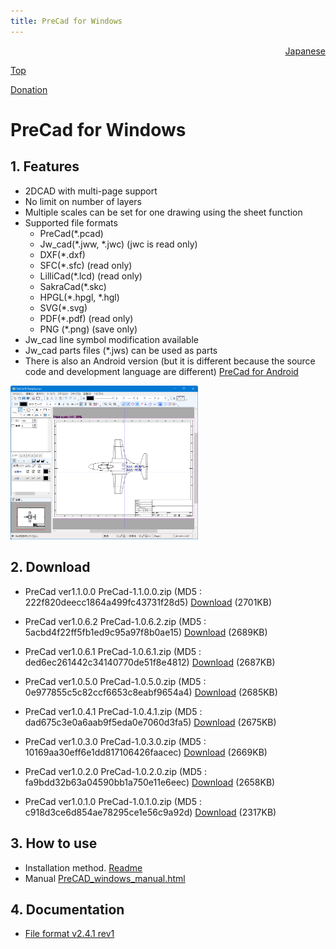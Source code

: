 ```yaml
---
title: PreCad for Windows
---
```


<div style="text-align: right"><a href=index.html>Japanese</a></div>

[Top](https://junkbulk.com)

[Donation](donate_en.html)

# PreCad for Windows

## 1. Features
- 2DCAD with multi-page support
- No limit on number of layers
- Multiple scales can be set for one drawing using the sheet function
- Supported file formats
   - PreCad(*.pcad)
   - Jw_cad(*.jww, *.jwc) (jwc is read only)
   - DXF(*.dxf)
   - SFC(*.sfc) (read only)
   - LilliCad(*.lcd) (read only)
   - SakraCad(*.skc)
   - HPGL(*.hpgl, *.hgl)
   - SVG(*.svg)
   - PDF(*.pdf) (read only)
   - PNG (*.png) (save only)
- Jw_cad line symbol modification available
- Jw_cad parts files (*.jws) can be used as parts
- There is also an Android version (but it is different because the source code and development language are different)
[PreCad for Android](https://play.google.com/store/apps/details?id=com.junkbulk.precad)

<a href="images/image001.png">
<img src="images/image001.png" href="images/image001.png" alt="sample image" width="300px">
</a>

## 2. Download

- PreCad ver1.1.0.0
PreCad-1.1.0.0.zip (MD5 : 222f820deecc1864a499fc43731f28d5)
[Download](download/PreCad-1.1.0.0.zip)  (2701KB)

- PreCad ver1.0.6.2
PreCad-1.0.6.2.zip (MD5 : 5acbd4f22ff5fb1ed9c95a97f8b0ae15)
[Download](download/PreCad-1.0.6.2.zip)  (2689KB)

- PreCad ver1.0.6.1
PreCad-1.0.6.1.zip (MD5 : ded6ec261442c34140770de51f8e4812)
[Download](download/PreCad-1.0.6.1.zip)  (2687KB)

- PreCad ver1.0.5.0
PreCad-1.0.5.0.zip (MD5 : 0e977855c5c82ccf6653c8eabf9654a4)
[Download](download/PreCad-1.0.5.0.zip)  (2685KB)

- PreCad ver1.0.4.1
PreCad-1.0.4.1.zip (MD5 : dad675c3e0a6aab9f5eda0e7060d3fa5)
[Download](download/PreCad-1.0.4.1.zip)  (2675KB)

- PreCad ver1.0.3.0
PreCad-1.0.3.0.zip (MD5 : 10169aa30eff6e1dd817106426faacec)
[Download](download/PreCad-1.0.3.0.zip)  (2669KB)

- PreCad ver1.0.2.0
PreCad-1.0.2.0.zip (MD5 : fa9bdd32b63a04590bb1a750e11e6eec)
[Download](download/PreCad-1.0.2.0.zip)  (2658KB)

- PreCad ver1.0.1.0
PreCad-1.0.1.0.zip (MD5 : c918d3ce6d854ae78295ce1e56c9a92d)
[Download](download/PreCad-1.0.1.0.zip)  (2317KB)
  
## 3. How to use
- Installation method.
[Readme](readme_en.html)
- Manual
[PreCAD_windows_manual.html](manual/en/PreCAD_windows_manual.html)


## 4. Documentation
- [File format v2.4.1 rev1](download/PreCadFormat_v2_4_1_rev1.html)